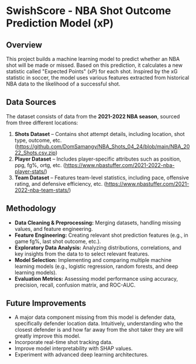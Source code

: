 # SwishScore - NBA Shot Outcome Prediction Model (xP)

## Overview
This project builds a machine learning model to predict whether an NBA shot will be made or missed. Based on this prediction, it calculates a new statistic called "Expected Points" (xP) for each shot. Inspired by the xG statistic in soccer, the model uses various features extracted from historical NBA data to the likelihood of a successful shot.

## Data Sources
The dataset consists of data from the **2021-2022 NBA season**, sourced from three different locations:
1. **Shots Dataset** – Contains shot attempt details, including location, shot type, outcome, etc. (https://github.com/DomSamangy/NBA_Shots_04_24/blob/main/NBA_2022_Shots.csv.zip)
2. **Player Dataset** – Includes player-specific attributes such as position, ppg, fg%, ortg, etc.
              (https://www.nbastuffer.com/2021-2022-nba-player-stats/)
4. **Team Dataset** – Features team-level statistics, including pace, offensive rating, and defensive efficiency, etc. (https://www.nbastuffer.com/2021-2022-nba-team-stats/)

## Methodology
- **Data Cleaning & Preprocessing:** Merging datasets, handling missing values, and feature engineering.
- **Feature Engineering:** Creating relevant shot prediction features (e.g., in game fg%, last shot outcome, etc.).
- **Exploratory Data Analysis:** Analyzing distributions, correlations, and key insights from the data to to select relevant features.
- **Model Selection:** Implementing and comparing multiple machine learning models (e.g., logistic regression, random forests, and deep learning models).
- **Evaluation Metrics:** Assessing model performance using accuracy, precision, recall, confusion matrix, and ROC-AUC.

## Future Improvements
- A major data component missing from this model is defender data, specifically defender location data. Intuitively, understanding who the closest defender is and how far away from the shot taker they are will greatly improve this model.
- Incorporate real-time shot tracking data.
- Improve model interpretability with SHAP values.
- Experiment with advanced deep learning architectures.
